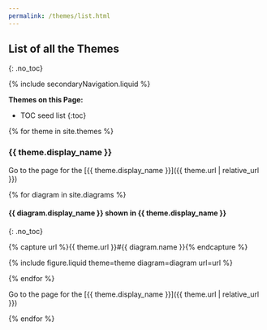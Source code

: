 ```yaml
---
permalink: /themes/list.html
---
```

## List of all the Themes
{: .no_toc}

{% include secondaryNavigation.liquid %}

**Themes on this Page:**

* TOC seed list
{:toc}

{% for theme in site.themes %}

### {{ theme.display_name }}

Go to the page for the [{{ theme.display_name }}]({{ theme.url | relative_url }})

{% for diagram in site.diagrams %}

#### {{ diagram.display_name }} shown in {{ theme.display_name }}
{: .no_toc}

{% capture url %}{{ theme.url }}#{{ diagram.name }}{% endcapture %}

{% include figure.liquid theme=theme diagram=diagram url=url %}

{% endfor %}

Go to the page for the [{{ theme.display_name }}]({{ theme.url | relative_url }})

{% endfor %}
